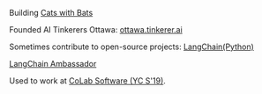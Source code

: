 Building [Cats with Bats](https://app.catswithbats.com/90d4bd29)

Founded AI Tinkerers Ottawa: [ottawa.tinkerer.ai](https://lu.ma/ai-tinkerers-ottawa)

Sometimes contribute to open-source projects: [LangChain(Python)](https://github.com/langchain-ai/langchain)

[LangChain Ambassador](https://www.langchain.com/community)

Used to work at [CoLab Software (YC S'19)](https://www.colabsoftware.com).
